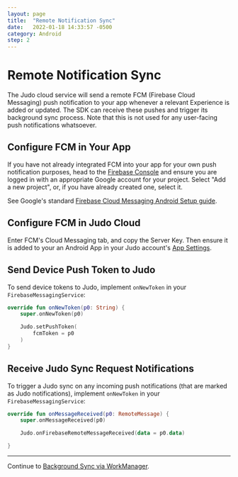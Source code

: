 ```yaml
---
layout: page
title:  "Remote Notification Sync"
date:   2022-01-18 14:33:57 -0500
category: Android
step: 2
---
```

# Remote Notification Sync

The Judo cloud service will send a remote FCM (Firebase Cloud Messaging) push notification to your app whenever a relevant Experience is added or updated. The SDK can receive these pushes and trigger its background sync process. Note that this is not used for any user-facing push notifications whatsoever.

## Configure FCM in Your App

If you have not already integrated FCM into your app for your own push notification purposes, head to the [Firebase Console](https://console.firebase.google.com/) and ensure you are logged in with an appropriate Google account for your project. Select "Add a new project", or, if you have already created one, select it.

See Google's standard [Firebase Cloud Messaging Android Setup guide](https://firebase.google.com/docs/cloud-messaging/android/client).

## Configure FCM in Judo Cloud

Enter FCM's Cloud Messaging tab, and copy the Server Key. Then ensure it is added to your an Android App in your Judo account's [App Settings](https://www.judo.app/login).

## Send Device Push Token to Judo

To send device tokens to Judo, implement `onNewToken` in your `FirebaseMessagingService`:

```kotlin
override fun onNewToken(p0: String) {
    super.onNewToken(p0)

    Judo.setPushToken(
        fcmToken = p0
    )
}
```

## Receive Judo Sync Request Notifications

To trigger a Judo sync on any incoming push notifications (that are marked as Judo notifications), implement `onNewToken` in your `FirebaseMessagingService`:

```kotlin
override fun onMessageReceived(p0: RemoteMessage) {
    super.onMessageReceived(p0)

    Judo.onFirebaseRemoteMessageReceived(data = p0.data)

}
```

---

Continue to [Background Sync via WorkManager](Background-Sync).

